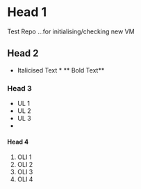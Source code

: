 # Head 1
Test Repo ...for initialising/checking new VM
## Head 2


* Italicised Text *
** Bold Text**

### Head 3
- UL 1
- UL 2
- UL 3
- 
#### Head 4
1. OLI 1
2. OLI 2
4. OLI 3
5. OLI 4
